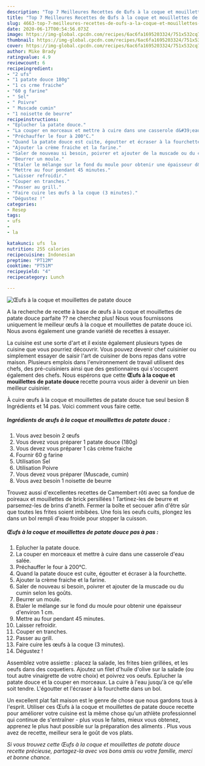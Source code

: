```yaml
---
description: "Top 7 Meilleures Recettes de Œufs à la coque et mouillettes de patate douce"
title: "Top 7 Meilleures Recettes de Œufs à la coque et mouillettes de patate douce"
slug: 4663-top-7-meilleures-recettes-de-oufs-a-la-coque-et-mouillettes-de-patate-douce
date: 2020-06-17T00:54:56.073Z
image: https://img-global.cpcdn.com/recipes/6ac6fa1695203324/751x532cq70/oeufs-a-la-coque-et-mouillettes-de-patate-douce-photo-principale-de-la-recette.jpg
thumbnail: https://img-global.cpcdn.com/recipes/6ac6fa1695203324/751x532cq70/oeufs-a-la-coque-et-mouillettes-de-patate-douce-photo-principale-de-la-recette.jpg
cover: https://img-global.cpcdn.com/recipes/6ac6fa1695203324/751x532cq70/oeufs-a-la-coque-et-mouillettes-de-patate-douce-photo-principale-de-la-recette.jpg
author: Mike Brady
ratingvalue: 4.9
reviewcount: 6
recipeingredient:
- "2 ufs"
- "1 patate douce 180g"
- "1 cs crme fraiche"
- "60 g farine"
- " Sel"
- " Poivre"
- " Muscade cumin"
- "1 noisette de beurre"
recipeinstructions:
- "Eplucher la patate douce."
- "La couper en morceaux et mettre à cuire dans une casserole d&#39;eau salée."
- "Préchauffer le four à 200°C."
- "Quand la patate douce est cuite, égoutter et écraser à la fourchette."
- "Ajouter la crème fraiche et la farine."
- "Saler de nouveau si besoin, poivrer et ajouter de la muscade ou du cumin selon les goûts."
- "Beurrer un moule."
- "Etaler le mélange sur le fond du moule pour obtenir une épaisseur d&#39;environ 1 cm."
- "Mettre au four pendant 45 minutes."
- "Laisser refroidir."
- "Couper en tranches."
- "Passer au grill."
- "Faire cuire les œufs à la coque (3 minutes)."
- "Dégustez !"
categories:
- Resep
tags:
- ufs
- 
- la

katakunci: ufs  la 
nutrition: 255 calories
recipecuisine: Indonesian
preptime: "PT12M"
cooktime: "PT51M"
recipeyield: "4"
recipecategory: Lunch

---
```



![Œufs à la coque et mouillettes de patate douce](https://img-global.cpcdn.com/recipes/6ac6fa1695203324/751x532cq70/oeufs-a-la-coque-et-mouillettes-de-patate-douce-photo-principale-de-la-recette.jpg)

A la recherche de recette à base de œufs à la coque et mouillettes de patate douce parfaite ?? ne cherchez plus! Nous vous fournissons uniquement le meilleur œufs à la coque et mouillettes de patate douce ici. Nous avons également une grande variété de recettes à essayer.

La cuisine est une sorte d'art et il existe également plusieurs types de cuisine que vous pourriez découvrir. Vous pouvez devenir chef cuisinier ou simplement essayer de saisir l'art de cuisiner de bons repas dans votre maison. Plusieurs emplois dans l'environnement de travail utilisent des chefs, des pré-cuisiniers ainsi que des gestionnaires qui s'occupent également des chefs. Nous espérons que cette <strong> Œufs à la coque et mouillettes de patate douce </strong> recette pourra vous aider à devenir un bien meilleur cuisinier.

<!--inarticleads1-->

À cuire œufs à la coque et mouillettes de patate douce tue seul besion 8 Ingrédients et 14 pas. Voici comment vous faire cette.

##### Ingrédients de œufs à la coque et mouillettes de patate douce :

1. Vous avez besoin 2 œufs
1. Vous devez vous préparer 1 patate douce (180g)
1. Vous devez vous préparer 1 càs crème fraiche
1. Fournir 60 g farine
1. Utilisation  Sel
1. Utilisation  Poivre
1. Vous devez vous préparer  (Muscade, cumin)
1. Vous avez besoin 1 noisette de beurre


Trouvez aussi d&#39;excellentes recettes de Camembert rôti avec sa fondue de poireaux et mouillettes de brick persillées ! Tartinez-les de beurre et parsemez-les de brins d&#39;aneth. Fermer la boîte et secouer afin d&#39;être sûr que toutes les frites soient imbibées. Une fois les oeufs cuits, plongez les dans un bol rempli d&#39;eau froide pour stopper la cuisson. 

<!--inarticleads2-->

##### Œufs à la coque et mouillettes de patate douce pas à pas :

1. Eplucher la patate douce.
1. La couper en morceaux et mettre à cuire dans une casserole d&#39;eau salée.
1. Préchauffer le four à 200°C.
1. Quand la patate douce est cuite, égoutter et écraser à la fourchette.
1. Ajouter la crème fraiche et la farine.
1. Saler de nouveau si besoin, poivrer et ajouter de la muscade ou du cumin selon les goûts.
1. Beurrer un moule.
1. Etaler le mélange sur le fond du moule pour obtenir une épaisseur d&#39;environ 1 cm.
1. Mettre au four pendant 45 minutes.
1. Laisser refroidir.
1. Couper en tranches.
1. Passer au grill.
1. Faire cuire les œufs à la coque (3 minutes).
1. Dégustez !


Assemblez votre assiette : placez la salade, les frites bien grillées, et les oeufs dans des coquetiers. Ajoutez un filet d&#39;huile d&#39;olive sur la salade (ou tout autre vinaigrette de votre choix) et poivrez vos oeufs. Eplucher la patate douce et la couper en morceaux. La cuire à l&#39;eau jusqu&#39;à ce qu&#39;elle soit tendre. L&#39;égoutter et l&#39;écraser à la fourchette dans un bol. 

<!--inarticleads1-->

<p>
Un excellent plat fait maison est le genre de chose que nous gardons tous à l'esprit. Utiliser ces Œufs à la coque et mouillettes de patate douce recette pour améliorer votre cuisine est la même chose qu'un athlète professionnel qui continue de s'entraîner - plus vous le faites, mieux vous obtenez, apprenez le plus haut possible sur la préparation des aliments . Plus vous avez de recette, meilleur sera le goût de vos plats.
</p>

<p>
<i>Si vous trouvez cette Œufs à la coque et mouillettes de patate douce recette précieuse, partagez-la avec vos bons amis ou votre famille, merci et bonne chance.</i>
</p>
